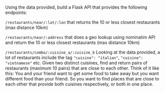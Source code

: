 Using the data provided, build a Flask API that provides the following endpoints:

`/restaurants/near/:lat/:lon`
that returns the 10 or less closest restaurants (max distance 10km)

`/restaurants/near/:address`
that does a geo lookup using nominatim API and return the 10 or less closest restaurants (max distance 10km)

`/restaurants/combo/:cuisine_a/:cuisine_b`
Looking at the data provided, a lot of restaurants include the tag `"cuisine": "italian"`, `"cuisine": "vietnamese"` etc.
Given two distinct cuisines, find and return pairs of restaurants (maximum 10 pairs) that are close to each other.
Think of it like this: You and your friend want to get some food to take away but you want different food than your friend. So you want to find places that are close to each other that provide both cuisines respectively, or both in one place.

